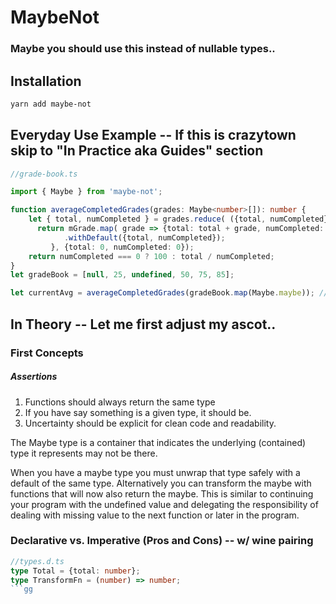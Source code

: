 # MaybeNot
### Maybe you should use this instead of nullable types..

## Installation

```bash
yarn add maybe-not
```

## Everyday Use Example -- If this is crazytown skip to "In Practice aka Guides" section

```typescript
//grade-book.ts

import { Maybe } from 'maybe-not';

function averageCompletedGrades(grades: Maybe<number>[]): number {
    let { total, numCompleted } = grades.reduce( ({total, numCompleted} , mGrade) => { 
      return mGrade.map( grade => {total: total + grade, numCompleted: numCompleted + 1})
            .withDefault({total, numCompleted});
         }, {total: 0, numCompleted: 0});
    return numCompleted === 0 ? 100 : total / numCompleted;
}
let gradeBook = [null, 25, undefined, 50, 75, 85];

let currentAvg = averageCompletedGrades(gradeBook.map(Maybe.maybe)); // returns 58.75..if not plez PR
``` 

## In Theory -- Let me first adjust my ascot..

### First Concepts

##### Assertions
  1. Functions should always return the same type
  2. If you have say something is a given type, it should be.
  3. Uncertainty should be explicit for clean code and readability.
  

The Maybe type is a container that indicates the underlying (contained) type it represents may not be there.

When you have a maybe type you must unwrap that type safely with a default of the same type. Alternatively you can transform the maybe with functions that will now also return the maybe. This is similar to continuing your program with the undefined value and delegating the responsibility of dealing with missing value to the next function or later in the program.

### Declarative vs. Imperative (Pros and Cons) -- w/ wine pairing

```typescript
//types.d.ts
type Total = {total: number};
type TransformFn = (number) => number;
```gg
